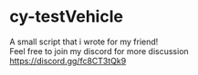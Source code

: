 # cy-testVehicle

A small script that i wrote for my friend!  
Feel free to join my discord for more discussion  
https://discord.gg/fc8CT3tQk9
